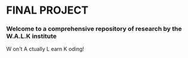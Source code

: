 # FINAL PROJECT

### Welcome to a comprehensive repository of research by the W.A.L.K institute

W on't
A ctually
L earn 
K oding!
